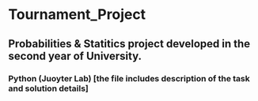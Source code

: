 # Tournament_Project
## Probabilities & Statitics project developed in the second year of University.

### Python (Juoyter Lab) [the file includes description of the task and solution details]
